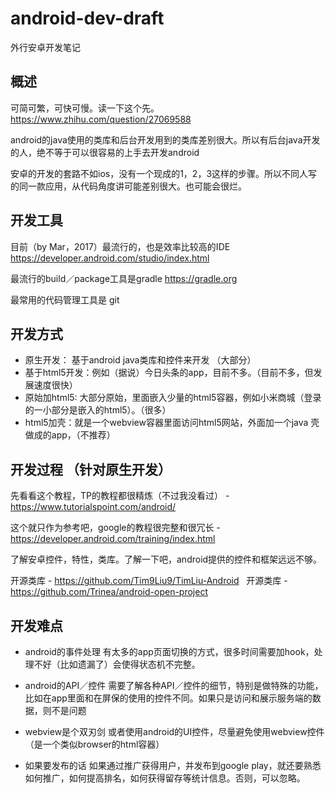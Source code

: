# android-dev-draft

外行安卓开发笔记


## 概述

可简可繁，可快可慢。读一下这个先。 https://www.zhihu.com/question/27069588

android的java使用的类库和后台开发用到的类库差别很大。所以有后台java开发的人，绝不等于可以很容易的上手去开发android

安卓的开发的套路不如ios，没有一个现成的1，2，3这样的步骤。所以不同人写的同一款应用，从代码角度讲可能差别很大。也可能会很烂。

## 开发工具

目前（by Mar，2017）最流行的，也是效率比较高的IDE https://developer.android.com/studio/index.html

最流行的build／package工具是gradle  https://gradle.org

最常用的代码管理工具是 git

## 开发方式

- 原生开发： 基于android java类库和控件来开发 （大部分）
- 基于html5开发：例如（据说）今日头条的app，目前不多。（目前不多，但发展速度很快）
- 原始加html5: 大部分原始，里面嵌入少量的html5容器，例如小米商城（登录的一小部分是嵌入的html5）。（很多）
- html5加壳：就是一个webview容器里面访问html5网站，外面加一个java 壳做成的app，（不推荐）

## 开发过程 （针对原生开发）

先看看这个教程，TP的教程都很精炼（不过我没看过） - https://www.tutorialspoint.com/android/

这个就只作为参考吧，google的教程很完整和很冗长 - https://developer.android.com/training/index.html


了解安卓控件，特性，类库。了解一下吧，android提供的控件和框架远远不够。

开源类库 - https://github.com/Tim9Liu9/TimLiu-Android  
开源类库 - https://github.com/Trinea/android-open-project


## 开发难点

- android的事件处理
有太多的app页面切换的方式，很多时间需要加hook，处理不好（比如遗漏了）会使得状态机不完整。

- android的API／控件
需要了解各种API／控件的细节，特别是做特殊的功能，比如在app里面和在屏保的使用的控件不同。如果只是访问和展示服务端的数据，则不是问题

- webview是个双刃剑
或者使用android的UI控件，尽量避免使用webview控件（是一个类似browser的html容器）

- 如果要发布的话
如果通过推广获得用户，并发布到google play，就还要熟悉如何推广，如何提高排名，如何获得留存等统计信息。否则，可以忽略。


